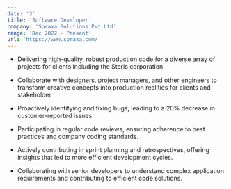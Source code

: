 ```yaml
---
date: '3'
title: 'Software Developer'
company: 'Spraxa Solutions Pvt Ltd'
range: 'Dec 2022 - Present'
url: 'https://www.spraxa.com/'
---
```


- Delivering high-quality, robust production code for a diverse array of projects for clients including the Steris corporation

- Collaborate with designers, project managers, and other engineers to transform creative concepts into production realities for clients and stakeholder

- Proactively identifying and fixing bugs, leading to a 20% decrease in customer-reported issues.

- Participating in regular code reviews, ensuring adherence to best practices and company coding standards.

- Actively contributing in sprint planning and retrospectives, offering insights that led to more efficient development cycles.

- Collaborating with senior developers to understand complex application requirements and contributing to efficient code solutions.
